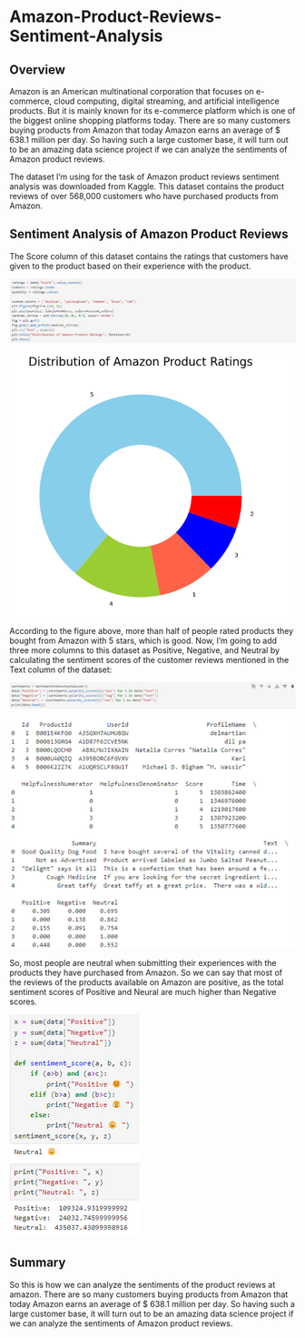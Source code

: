 # Amazon-Product-Reviews-Sentiment-Analysis

## Overview

Amazon is an American multinational corporation that focuses on e-commerce, cloud computing, digital streaming, and artificial intelligence products. But it is mainly known for its e-commerce platform which is one of the biggest online shopping platforms today. There are so many customers buying products from Amazon that today Amazon earns an average of $ 638.1 million per day. So having such a large customer base, it will turn out to be an amazing data science project if we can analyze the sentiments of Amazon product reviews.

The dataset I’m using for the task of Amazon product reviews sentiment analysis was downloaded from Kaggle. This dataset contains the product reviews of over 568,000 customers who have purchased products from Amazon.

## Sentiment Analysis of Amazon Product Reviews

The Score column of this dataset contains the ratings that customers have given to the product based on their experience with the product.

![Sentiment-code](resources/sentiment-code.png)

![Sentiment-viz](resources/sentiment-viz.png)

According to the figure above, more than half of people rated products they bought from Amazon with 5 stars, which is good. Now, I’m going to add three more columns to this dataset as Positive, Negative, and Neutral by calculating the sentiment scores of the customer reviews mentioned in the Text column of the dataset:

![Sentiment-score-code](resources/senti-score-code.png)

![Senti-score-op](resources/senti-score-op.png)

So, most people are neutral when submitting their experiences with the products they have purchased from Amazon. So we can say that most of the reviews of the products available on Amazon are positive, as the total sentiment scores of Positive and Neural are much higher than Negative scores.

![Sentiment](resources/Sentiment.png)

## Summary

So this is how we can analyze the sentiments of the product reviews at amazon. There are so many customers buying products from Amazon that today Amazon earns an average of $ 638.1 million per day. So having such a large customer base, it will turn out to be an amazing data science project if we can analyze the sentiments of Amazon product reviews.
